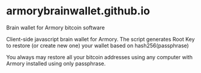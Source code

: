 armorybrainwallet.github.io
===========================

Brain wallet for Armory bitcoin software

Client-side javascript brain wallet for Armory.
The script generates Root Key to restore (or create new one) your wallet based on hash256(passphrase)

You always may restore all your bitcoin addresses using any computer with Armory installed using only passphrase.
